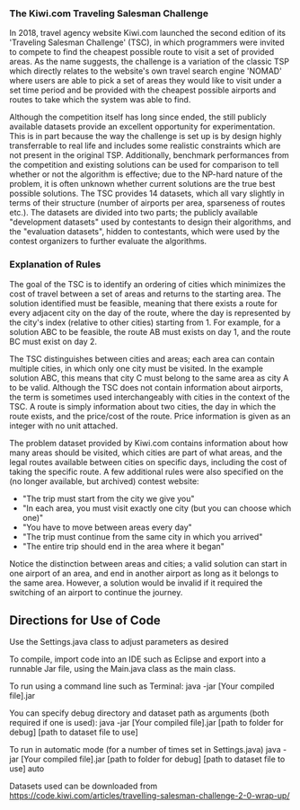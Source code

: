 ### The Kiwi.com Traveling Salesman Challenge 
In 2018, travel agency website Kiwi.com launched the second edition of its 'Traveling Salesman Challenge'
(TSC), in which programmers were invited to compete to find the cheapest possible route to visit a set of
provided areas. As the name suggests, the challenge is a variation of the classic TSP which directly
relates to the website's own travel search engine 'NOMAD' where users are able to pick a set of areas
they would like to visit under a set time period and be provided with the cheapest possible airports and
routes to take which the system was able to find.

Although the competition itself has long since ended, the still publicly available datasets provide an
excellent opportunity for experimentation. This is in part because the way the challenge is set up is by
design highly transferrable to real life and includes some realistic constraints which are not present in the
original TSP. Additionally, benchmark performances from the competition and existing solutions can be
used for comparison to tell whether or not the algorithm is effective; due to the NP-hard nature of the
problem, it is often unknown whether current solutions are the true best possible solutions. The TSC
provides 14 datasets, which all vary slightly in terms of their structure (number of airports per area,
sparseness of routes etc.). The datasets are divided into two parts; the publicly available "development
datasets" used by contestants to design their algorithms, and the "evaluation datasets", hidden to
contestants, which were used by the contest organizers to further evaluate the algorithms.


### Explanation of Rules
The goal of the TSC is to identify an ordering of cities which minimizes the cost of travel between a set of
areas and returns to the starting area. The solution identified must be feasible, meaning that there exists
a route for every adjacent city on the day of the route, where the day is represented by the city's index
(relative to other cities) starting from 1. For example, for a solution ABC to be feasible, the route AB must
exists on day 1, and the route BC must exist on day 2.

The TSC distinguishes between cities and areas; each area can contain multiple cities, in which only one
city must be visited. In the example solution ABC, this means that city C must belong to the same area as
city A to be valid. Although the TSC does not contain information about airports, the term is sometimes
used interchangeably with cities in the context of the TSC. A route is simply information about two cities,
the day in which the route exists, and the price/cost of the route. Price information is given as an integer
with no unit attached.

The problem dataset provided by Kiwi.com contains information about how many areas should be
visited, which cities are part of what areas, and the legal routes available between cities on specific days,
including the cost of taking the specific route. A few additional rules were also specified on the (no
longer available, but archived) contest website:
* "The trip must start from the city we give you"
* "In each area, you must visit exactly one city (but you can choose which one)"
* "You have to move between areas every day"
* "The trip must continue from the same city in which you arrived"
* "The entire trip should end in the area where it began"

Notice the distinction between areas and cities; a valid solution can start in one airport of an area, and
end in another airport as long as it belongs to the same area. However, a solution would be invalid if it
required the switching of an airport to continue the journey.

## Directions for Use of Code

Use the Settings.java class to adjust parameters as desired

To compile, import code into an IDE such as Eclipse and export into a runnable Jar file, using the Main.java class as the main class.

To run using a command line such as Terminal:
java -jar [Your compiled file].jar

You can specify debug directory and dataset path as arguments (both required if one is used):
java -jar [Your compiled file].jar [path to folder for debug] [path to dataset file to use]

To run in automatic mode (for a number of times set in Settings.java)
java -jar [Your compiled file].jar [path to folder for debug] [path to dataset file to use] auto

Datasets used can be downloaded from
https://code.kiwi.com/articles/travelling-salesman-challenge-2-0-wrap-up/


